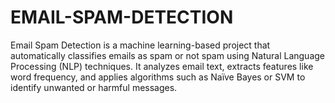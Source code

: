 # EMAIL-SPAM-DETECTION
Email Spam Detection is a machine learning-based project that automatically classifies emails as spam or not spam using Natural Language Processing (NLP) techniques. It analyzes email text, extracts features like word frequency, and applies algorithms such as Naïve Bayes or SVM to identify unwanted or harmful messages. 
